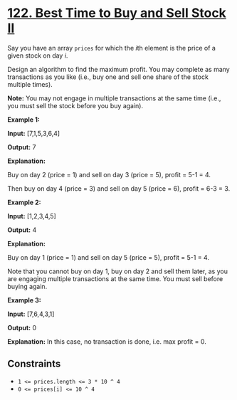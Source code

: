 # [122. Best Time to Buy and Sell Stock II](https://leetcode.com/problems/best-time-to-buy-and-sell-stock-ii/)

Say you have an array `prices` for which the *i*th element is the price of a given stock on day _i_.

Design an algorithm to find the maximum profit. You may complete as many transactions as you like (i.e., buy one and sell one share of the stock multiple times).

**Note:** You may not engage in multiple transactions at the same time (i.e., you must sell the stock before you buy again).

**Example 1:**

**Input:** \[7,1,5,3,6,4\]

**Output:** 7

**Explanation:**

Buy on day 2 (price = 1) and sell on day 3 (price = 5), profit = 5-1 = 4.

Then buy on day 4 (price = 3) and sell on day 5 (price = 6), profit = 6-3 = 3.

**Example 2:**

**Input:** \[1,2,3,4,5\]

**Output:** 4

**Explanation:**

Buy on day 1 (price = 1) and sell on day 5 (price = 5), profit = 5-1 = 4.

Note that you cannot buy on day 1, buy on day 2 and sell them later, as you are engaging multiple transactions at the same time. You must sell before buying again.

**Example 3:**

**Input:** \[7,6,4,3,1\]

**Output:** 0

**Explanation:** In this case, no transaction is done, i.e. max profit = 0.

## Constraints

- `1 <= prices.length <= 3 * 10 ^ 4`
- `0 <= prices[i] <= 10 ^ 4`
